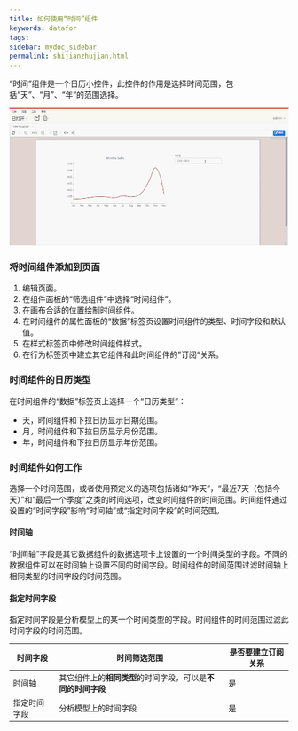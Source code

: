 ```yaml
---
title: 如何使用“时间”组件
keywords: datafor
tags:
sidebar: mydoc_sidebar
permalink: shijianzhujian.html
---
```


“时间”组件是一个日历小控件，此控件的作用是选择时间范围，包括“天”、“月”、“年“的范围选择。

![2019.12.05-10.41.10](../../../images/2019.12.05-10.41.10.gif)

### 将时间组件添加到页面

1. 编辑页面。
2. 在组件面板的“筛选组件”中选择“时间组件”。
3. 在画布合适的位置绘制时间组件。
4. 在时间组件的属性面板的“数据”标签页设置时间组件的类型、时间字段和默认值。
5. 在样式标签页中修改时间组件样式。
6. 在行为标签页中建立其它组件和此时间组件的”订阅“关系。

### 时间组件的日历类型

在时间组件的“数据”标签页上选择一个“日历类型”：

- 天，时间组件和下拉日历显示日期范围。
- 月，时间组件和下拉日历显示月份范围。
- 年，时间组件和下拉日历显示年份范围。

### 时间组件如何工作

选择一个时间范围，或者使用预定义的选项包括诸如“昨天”，“最近7天（包括今天）”和“最后一个季度”之类的时间选项，改变时间组件的时间范围。时间组件通过设置的“时间字段”影响“时间轴”或“指定时间字段”的时间范围。

#### 时间轴

“时间轴”字段是其它数据组件的数据选项卡上设置的一个时间类型的字段。不同的数据组件可以在时间轴上设置不同的时间字段。时间组件的时间范围过滤时间轴上相同类型的时间字段的时间范围。

#### 指定时间字段

指定时间字段是分析模型上的某一个时间类型的字段。时间组件的时间范围过滤此时间字段的时间范围。

| 时间字段     | 时间筛选范围                                                 | 是否要建立订阅关系 |
| ------------ | ------------------------------------------------------------ | ------------------ |
| 时间轴       | 其它组件上的**相同类型**的时间字段，可以是**不同的时间字段** | 是                 |
| 指定时间字段 | 分析模型上的时间字段                                         | 是                 |